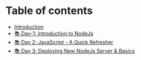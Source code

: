 # Table of contents

* [Introduction](README.md)
* [📚 Day-1: Introduction to NodeJs](day-1-introduction-to-nodejs.md)
* [📚 Day 2: JavaScript - A Quick Refresher](day-2-javascript-a-quick-refresher.md)
* [📚 Day 3: Deploying New NodeJs Server & Basics](day-3-deploying-new-nodejs-server-and-basics.md)
